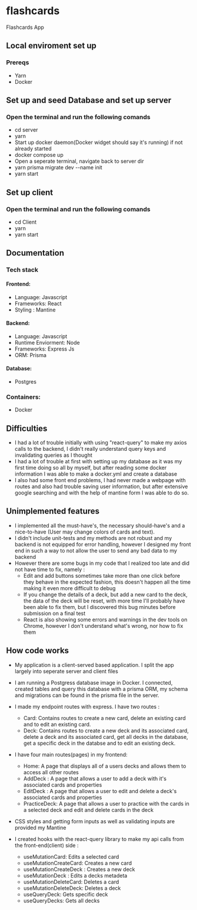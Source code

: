 # flashcards
Flashcards App

## Local enviroment set up

### Prereqs
* Yarn
* Docker

## Set up and seed Database and set up server 
### Open the terminal and run the following comands
* cd server
* yarn
* Start up docker daemon(Docker widget should say it's running) if not already started
* docker compose up
* Open a seperate terminal, navigate back to server dir
* yarn prisma migrate dev --name init
* yarn start

## Set up client
### Open the terminal and run the following comands
* cd Client
* yarn 
* yarn start


## Documentation

### Tech stack 

#### Frontend:

* Language: Javascript
* Frameworks: React
* Styling : Mantine


#### Backend:

* Language: Javascript
* Runtime Enviorment: Node 
* Frameworks: Express Js
* ORM: Prisma

#### Database: 

* Postgres

### Containers:

* Docker

## Difficulties

* I had a lot of trouble initially with using "react-query" to make my axios calls to the backend, I didn't really understand query keys and invalidating queries as I thought
* I had a lot of trouble at first with setting up my database as it was my first time doing so all by myself, but after reading some docker information I was able to make a docker.yml and create a database
* I also had some front end problems, I had never made a webpage with routes and also had trouble saving user information, but after extensive google searching and with the help of mantine form I was able to do so.

## Unimplemented features

* I implemented all the must-have's, the necessary should-have's and a nice-to-have (User may change colors of cards and text).
* I didn't include unit-tests and my methods are not robust and my backend is not equipped for error handling, however I designed my front end in such a way to not allow the user to send any bad data to my backend
* However there are some bugs in my code that I realized too late and did not have time to fix, namely :
  * Edit and add buttons sometimes take more than one click before they behave in the expected fashion, this doesn't happen all the time 
making it even more difficult to debug
  * If you change the details of a deck, but add a new card to the deck, the data of the deck will be reset, with more time I'll probably
have been able to fix them, but I discovered this bug minutes before submission on a final test
  * React is also showing some errors and warnings in the dev tools on Chrome, however I don't understand what's wrong, nor how to fix them

## How code works

* My application is a client-served based application. I split the app largely into seperate server and client files
  
* I am running a Postgress database image in Docker. I connected, created tables and query this database with a prisma ORM, my schema and migrations can be found in the prisma file in the server.

* I made my endpoint routes with express. I have two routes : 
  * Card: Contains routes to create a new card, delete an existing card and to edit an existing card.
  * Deck: Contains routes to create a new deck and its associated card, delete a deck and its associated card, get all decks in the database, get a specific deck in the databse and to edit an existing deck.


* I have four main routes(pages) in my frontend:
  * Home: A page that displays all of a users decks and allows them to access all other routes
  * AddDeck : A page that allows a user to add a deck with it's associated cards and properties
  * EditDeck : A page that allows a user to edit and delete a deck's associated cards and properties 
  * PracticeDeck: A page that allows a user to practice with the cards in a selected deck and edit and delete cards in the deck
  
* CSS styles and getting form inputs as well as validating inputs are provided my Mantine

* I created hooks with the react-query library to make my api calls from the front-end(client) side :
  * useMutationCard: Edits a selected card
  * useMutationCreateCard: Creates a new card
  * useMutationCreateDeck : Creates a new deck
  * useMutationDeck : Edits a decks metadeta
  * useMutationDeleteCard: Deletes a card
  * useMutationDeleteDeck: Deletes a deck
  * useQueryDeck: Gets specific deck
  * useQueryDecks: Gets all decks
